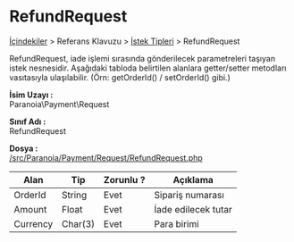 # RefundRequest

[İçindekiler](/docs/icindekiler.md) > Referans Klavuzu > [İstek Tipleri](/docs/References/RequestTypes.md) > RefundRequest

RefundRequest, iade işlemi sırasında gönderilecek parametreleri taşıyan istek nesnesidir. Aşağıdaki tabloda belirtilen alanlara getter/setter metodları vasıtasıyla ulaşılabilir. (Örn: getOrderId() / setOrderId() gibi.)

**İsim Uzayı :**<br/>
Paranoia\Payment\Request

**Sınıf Adı :**<br/>
RefundRequest

**Dosya :**<br/>
[/src/Paranoia/Payment/Request/RefundRequest.php](/src/Paranoia/Payment/Request/RefundRequest.php)

| Alan          | Tip        | Zorunlu ? | Açıklama                      |
|---------------|------------|-----------|-------------------------------|
| OrderId       | String     | Evet      | Sipariş numarası              |
| Amount        | Float      | Evet      | İade edilecek tutar           |
| Currency      | Char(3)    | Evet      | Para birimi                   |
